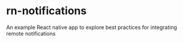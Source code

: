 # rn-notifications
An example React native app to explore best practices for integrating remote notifications
